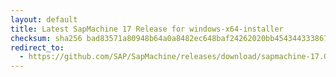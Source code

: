 ```yaml
---
layout: default
title: Latest SapMachine 17 Release for windows-x64-installer
checksum: sha256 bad83571a80948b64a0a8482ec648baf24262020bb454344333867fa02396e09
redirect_to:
  - https://github.com/SAP/SapMachine/releases/download/sapmachine-17.0.14/sapmachine-jre-17.0.14_windows-x64_bin.msi
---
```

